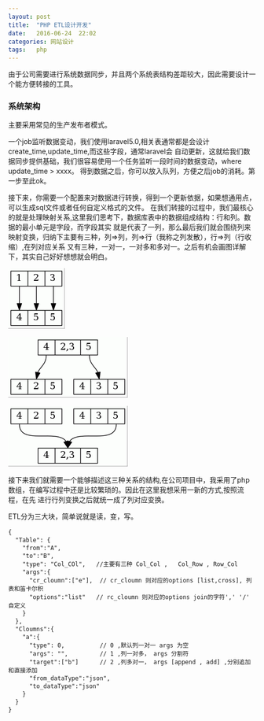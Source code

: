 ```yaml
---
layout: post
title:  "PHP ETL设计开发"
date:   2016-06-24  22:02
categories: 网站设计
tags:   php
---
```


  由于公司需要进行系统数据同步，并且两个系统表结构差距较大，因此需要设计一个能方便转接的工具。


###  系统架构
  
  主要采用常见的生产发布者模式。

  一个job监听数据变动，我们使用laravel5.0,相关表通常都是会设计create_time,update_time,而这些字段，通常laravel会
  自动更新，这就给我们数据同步提供基础，我们很容易使用一个任务监听一段时间的数据变动，where update_time > xxxx。
  得到数据之后，你可以放入队列，方便之后job的消耗。第一步至此ok。


  接下来，你需要一个配置来对数据进行转换，得到一个更新依据，如果想通用点，可以生成sql文件或者任何自定义格式的文件。
  在我们转接的过程中，我们最核心的就是处理映射关系,这里我们思考下，数据库表中的数据组成结构：行和列。数据的最小单元是字段，而字段其实
  就是代表了一列，那么最后我们就会围绕列来映射变换，归纳下主要有三种，列=>列，列=>行（我称之列发散），行=>列（行收缩）,在列对应关系
  又有三种，一对一，一对多和多对一。之后有机会画图详解下，其实自己好好想想就会明白。
  

  ![列=>列](/images/php_etl/1.gif "列=>列")

   
  ![列=>行](/images/php_etl/2.gif "列=>行")

  ![行=>列](/images/php_etl/3.gif "行=>列")


  接下来我们就需要一个能够描述这三种关系的结构,在公司项目中，我采用了php数组，在编写过程中还是比较繁琐的。因此在这里我想采用一新的方式,按照流程，在先
  进行行列变换之后就统一成了列对应变换。


  ETL分为三大块，简单说就是读，变，写。



    {
      "Table": {
        "from":"A",
        "to":"B",
        "type": "Col_COl",   //主要有三种 Col_Col ,   Col_Row , Row_Col
        "args":{
          "cr_cloumn":["e"],  // cr_cloumn 则对应的options [list,cross], 列表和笛卡尔积 
          "options":"list"   // rc_cloumn 则对应的options join的字符',' '/' 自定义
        }
      },
      "Cloumns":{
        "a":{
          "type": 0,          // 0 ,默认列一对一 args 为空
          "args": "",         // 1 ,列一对多， args 分割符
          "target":["b"]      // 2 ,列多对一， args [append , add] ,分别追加和直接添加
          "from_dataType":"json",
          "to_dataType":"json"
        }
      }
    }
    


